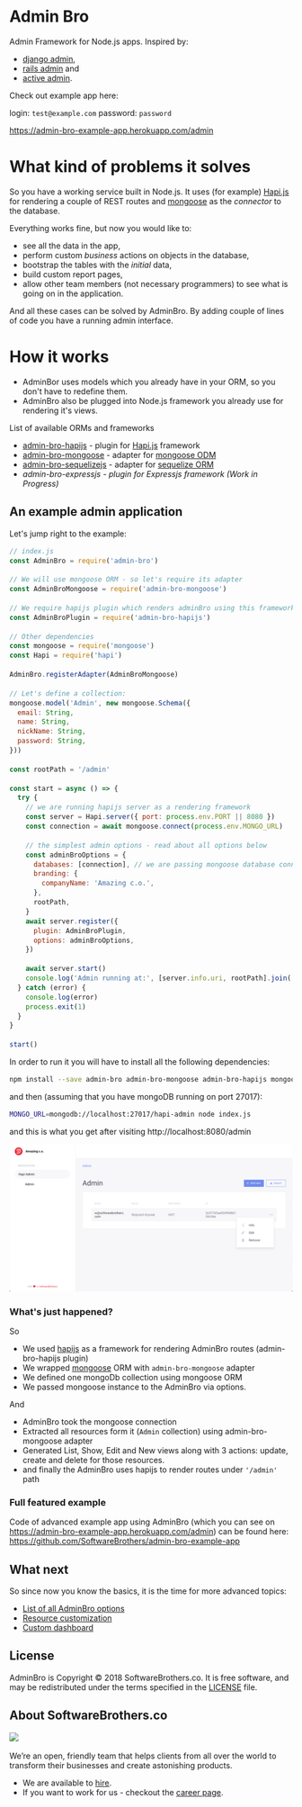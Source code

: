 # Admin Bro

Admin Framework for Node.js apps. Inspired by:
* [django admin](https://docs.djangoproject.com),
* [rails admin](https://github.com/sferik/rails_admin) and 
* [active admin](https://activeadmin.info/).

Check out example app here:

login: `test@example.com`
password: `password`

https://admin-bro-example-app.herokuapp.com/admin

# What kind of problems it solves

So you have a working service built in Node.js. It uses (for example) [Hapi.js](https://hapijs.com/) for rendering a couple of REST routes and [mongoose](https://mongoosejs.com/) as the _connector_ to the database.

Everything works fine, but now you would like to:
* see all the data in the app,
* perform custom _business_ actions on objects in the database,
* bootstrap the tables with the _initial_ data,
* build custom report pages,
* allow other team members (not necessary programmers) to see what is going on in the application.

And all these cases can be solved by AdminBro. By adding couple of lines of code you have a running admin interface.

# How it works

* AdminBor uses models which you already have in your ORM, so you don't have to redefine them.
* AdminBro also be plugged into Node.js framework you already use for rendering it's views.

List of available ORMs and frameworks

* [admin-bro-hapijs](https://github.com/SoftwareBrothers/admin-bro-hapijs) - plugin for [Hapi.js](https://hapijs.com/) framework
* [admin-bro-mongoose](https://github.com/SoftwareBrothers/admin-bro-mngoose) - adapter for [mongoose ODM](https://mongoosejs.com/)
* [admin-bro-sequelizejs](https://github.com/SoftwareBrothers/admin-bro-sequelizejs) - adapter for [sequelize ORM](http://docs.sequelizejs.com/)
* _admin-bro-expressjs - plugin for Expressjs framework (Work in Progress)_

## An example admin application

Let's jump right to the example:

```javascript
// index.js
const AdminBro = require('admin-bro')

// We will use mongoose ORM - so let's require its adapter
const AdminBroMongoose = require('admin-bro-mongoose')

// We require hapijs plugin which renders adminBro using this framework
const AdminBroPlugin = require('admin-bro-hapijs')

// Other dependencies
const mongoose = require('mongoose')
const Hapi = require('hapi')

AdminBro.registerAdapter(AdminBroMongoose)

// Let's define a collection:
mongoose.model('Admin', new mongoose.Schema({
  email: String,
  name: String,
  nickName: String,
  password: String,
}))

const rootPath = '/admin'

const start = async () => {
  try {
    // we are running hapijs server as a rendering framework
    const server = Hapi.server({ port: process.env.PORT || 8080 })
    const connection = await mongoose.connect(process.env.MONGO_URL)

    // the simplest admin options - read about all options below
    const adminBroOptions = {
      databases: [connection], // we are passing mongoose database connection
      branding: {
        companyName: 'Amazing c.o.',
      },
      rootPath,
    }
    await server.register({
      plugin: AdminBroPlugin,
      options: adminBroOptions,
    })

    await server.start()
    console.log('Admin running at:', [server.info.uri, rootPath].join(''))
  } catch (error) {
    console.log(error)
    process.exit(1)
  }
}

start()
```

In order to run it you will have to install all the following dependencies:

```bash
npm install --save admin-bro admin-bro-mongoose admin-bro-hapijs mongoose hapi
```

and then (assuming that you have mongoDB running on port 27017):

```bash
MONGO_URL=mongodb://localhost:27017/hapi-admin node index.js
```

and this is what you get after visiting http://localhost:8080/admin

<img src="./screenshots/simpleapp.png">

### What's just happened?

So
* We used [hapijs](https://hapijs.com/) as a framework for rendering AdminBro routes (admin-bro-hapijs plugin)
* We wrapped [mongoose](https://mongoosejs.com/) ORM with `admin-bro-mongoose` adapter
* We defined one mongoDb collection using mongoose ORM
* We passed mongoose instance to the AdminBro via options.

And
* AdminBro took the mongoose connection
* Extracted all resources form it (`Admin` collection) using admin-bro-mongoose adapter
* Generated List, Show, Edit and New views along with 3 actions: update, create and delete for those resources.
* and finally the AdminBro uses hapijs to render routes under `'/admin'` path

### Full featured example

Code of advanced example app using AdminBro (which you can see on https://admin-bro-example-app.herokuapp.com/admin) can be found here: https://github.com/SoftwareBrothers/admin-bro-example-app

## What next

So since now you know the basics, it is the time for more advanced topics:

* [List of all AdminBro options](https://softwarebrothers.github.io/admin-bro/global.html#AdminBroOptions)
* [Resource customization](https://softwarebrothers.github.io/admin-bro/tutorial-resource-decorators.html)
* [Custom dashboard](https://softwarebrothers.github.io/admin-bro/tutorial-custom-dashboard.html)

## License

AdminBro is Copyright © 2018 SoftwareBrothers.co. It is free software, and may be redistributed under the terms specified in the [LICENSE](LICENSE) file.

## About SoftwareBrothers.co

<img src="https://softwarebrothers.co/assets/images/software-brothers-logo-full.svg" width=240>


We’re an open, friendly team that helps clients from all over the world to transform their businesses and create astonishing products.

* We are available to [hire](https://softwarebrothers.co/contact).
* If you want to work for us - checkout the [career page](https://softwarebrothers.co/career).